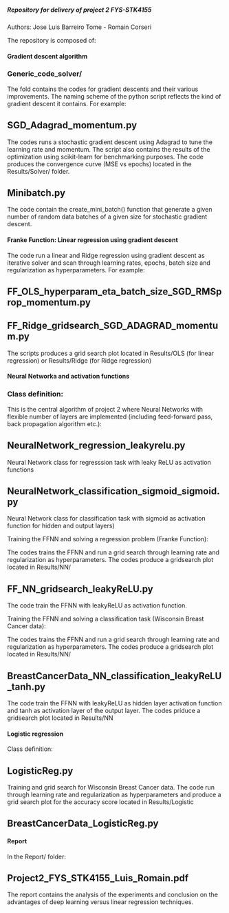 ##### Repository for delivery of project 2 FYS-STK4155
Authors: Jose Luis Barreiro Tome - Romain Corseri


The repository is composed of:

#### Gradient descent algorithm

### Generic_code_solver/
The fold contains the codes for gradient descents and their various improvements. The naming scheme of the python script reflects the kind of gradient descent it contains. For example:

## SGD_Adagrad_momentum.py
The codes runs a stochastic gradient descent using Adagrad to tune the learning rate and momentum. The script also contains the results of the optimization using scikit-learn for benchmarking purposes. The code produces the convergence curve (MSE vs epochs) located in the Results/Solver/ folder.

## Minibatch.py
The code contain the create_mini_batch() function that generate a given number of random data batches of a given size for stochastic gradient descent. 

#### Franke Function: Linear regression using gradient descent

The code run a linear and Ridge regression using gradient descent as iterative solver and scan through learning rates, epochs, batch size and regularization as hyperparameters. For example:

## FF_OLS_hyperparam_eta_batch_size_SGD_RMSprop_momentum.py
## FF_Ridge_gridsearch_SGD_ADAGRAD_momentum.py 

The scripts produces a grid search plot located in Results/OLS (for linear regression) or Results/Ridge (for Ridge regression)

#### Neural Networka  and activation functions

### Class definition:

This is the central algorithm of project 2 where Neural Networks with flexible number of layers are implemented (including feed-forward pass, back propagation algorithm etc.):

## NeuralNetwork_regression_leakyrelu.py
Neural Network class for regresssion task with leaky ReLU as activation functions
## NeuralNetwork_classification_sigmoid_sigmoid.py 
Neural Network class for classification task with sigmoid as activation function for hidden and output layers)


Training the FFNN and solving  a regression problem (Franke Function):

The codes trains the FFNN and run a grid search through learning rate and regularization as hyperparameters. The codes produce a gridsearch plot located in Results/NN/ 

## FF_NN_gridsearch_leakyReLU.py
The code train the FFNN with leakyReLU as activation function.


Training the FFNN and solving a classification task (Wisconsin Breast Cancer data):

The codes trains the FFNN and run a grid search through learning rate and regularization as hyperparameters. The codes produce a gridsearch plot located in Results/NN/ 

## BreastCancerData_NN_classification_leakyReLU_tanh.py
The code train the FFNN with leakyReLU as hidden layer activation function and tanh as activation layer of the output layer. The codes priduce a gridsearch plot located in Results/NN


#### Logistic regression

Class definition:

## LogisticReg.py

Training and grid search for Wisconsin Breast Cancer data. The code run through learning rate and regularization as hyperparameters and produce a grid search plot for the accuracy score located in Results/Logistic

## BreastCancerData_LogisticReg.py

#### Report

In the Report/ folder:

## Project2_FYS_STK4155_Luis_Romain.pdf
The report contains the analysis of the experiments and conclusion on the advantages of deep learning versus linear regression techniques.

 




